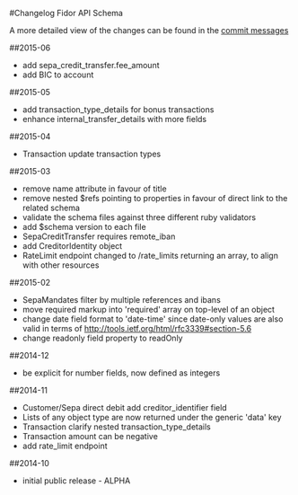#Changelog Fidor API Schema

A more detailed view of the changes can be found in the [commit messages](https://github.com/fidor/fidor_schema/commits/)

##2015-06
* add sepa_credit_transfer.fee_amount
* add BIC to account

##2015-05
* add transaction_type_details for bonus transactions
* enhance internal_transfer_details with more fields

##2015-04
* Transaction update transaction types

##2015-03

* remove name attribute in favour of title
* remove nested $refs pointing to properties in favour of direct link to the related schema
* validate the schema files against three different ruby validators
* add $schema version to each file
* SepaCreditTransfer requires remote_iban
* add CreditorIdentity object
* RateLimit endpoint changed to /rate_limits returning an array, to align with other resources

##2015-02

* SepaMandates filter by multiple references and ibans
* move required markup into 'required' array on top-level of an object
* change date field format to 'date-time' since date-only values are also valid in terms of http://tools.ietf.org/html/rfc3339#section-5.6
* change readonly field property to readOnly

##2014-12

* be explicit for number fields, now defined as integers

##2014-11

* Customer/Sepa direct debit add creditor_identifier field
* Lists of any object type are now returned under the generic 'data' key
* Transaction clarify nested transaction_type_details
* Transaction amount can be negative
* add rate_limit endpoint

##2014-10

* initial public release - ALPHA
